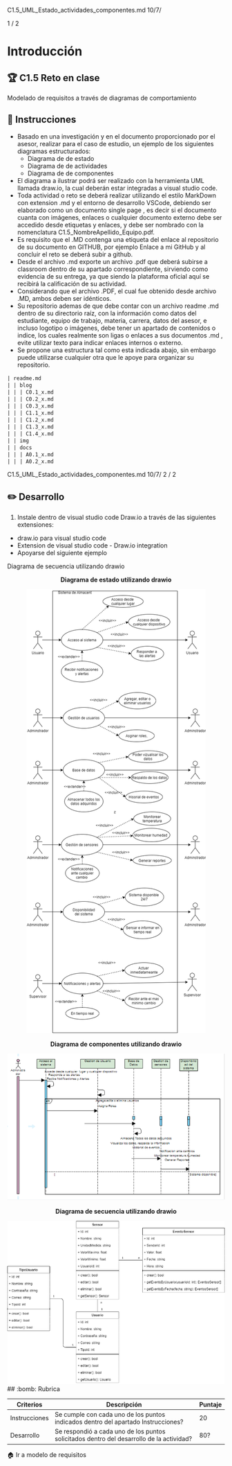 C1.5_UML_Estado_actividades_componentes.md 10/7/

1 / 2
# Introducción

## :trophy: C1.5 Reto en clase

Modelado de requisitos a través de diagramas de comportamiento
## :blue_book: Instrucciones

- Basado en una investigación y en el documento proporcionado por el asesor, realizar para el caso de
estudio, un ejemplo de los siguientes diagramas estructurados:
  - Diagrama de de estado
  - Diagrama de de actividades
  - Diagrama de de componentes
- El diagrama a ilustrar podrá ser realizado con la herramienta UML llamada draw.io, la cual deberán estar
integradas a visual studio code.
- Toda actividad o reto se deberá realizar utilizando el estilo MarkDown con extension .md y el entorno
de desarrollo VSCode, debiendo ser elaborado como un documento single page , es decir si el
documento cuanta con imágenes, enlaces o cualquier documento externo debe ser accedido desde
etiquetas y enlaces, y debe ser nombrado con la nomenclatura C1.5_NombreApellido_Equipo.pdf.
- Es requisito que el .MD contenga una etiqueta del enlace al repositorio de su documento en GITHUB,
por ejemplo Enlace a mi GitHub y al concluir el reto se deberá subir a github.
- Desde el archivo .md exporte un archivo .pdf que deberá subirse a classroom dentro de su apartado
correspondiente, sirviendo como evidencia de su entrega, ya que siendo la plataforma oficial aquí se
recibirá la calificación de su actividad.
- Considerando que el archivo .PDF, el cual fue obtenido desde archivo .MD, ambos deben ser idénticos.
- Su repositorio ademas de que debe contar con un archivo readme .md dentro de su directorio raíz, con
la información como datos del estudiante, equipo de trabajo, materia, carrera, datos del asesor, e
incluso logotipo o imágenes, debe tener un apartado de contenidos o indice, los cuales realmente son
ligas o enlaces a sus documentos .md , evite utilizar texto para indicar enlaces internos o externo.
- Se propone una estructura tal como esta indicada abajo, sin embargo puede utilizarse cualquier otra
que le apoye para organizar su repositorio.
```
| readme.md
| | blog
| | | C0.1_x.md
| | | C0.2_x.md
| | | C0.3_x.md
| | | C1.1_x.md
| | | C1.2_x.md
| | | C1.3_x.md
| | | C1.4_x.md
| | img
| | docs
| | | A0.1_x.md
| | | A0.2_x.md
```

C1.5_UML_Estado_actividades_componentes.md 10/7/
2 / 2
## :pencil2: Desarrollo

1. Instale dentro de visual studio code Draw.io a través de las siguientes extensiones:
- draw.io para visual studio code
- Extension de visual studio code - Draw.io integration
- Apoyarse del siguiente ejemplo

Diagrama de secuencia utilizando drawio


 <div align="center">
      <p> 
         <strong>Diagrama de 
       estado utilizando drawio</strong>
      </p>
     <img src="https://raw.githubusercontent.com/iztmool/Analisis-avanzado-software-2020/master/diagrama%20equipo%202.png">
   </div>

   <div align="center">
      <p> 
         <strong>Diagrama de componentes utilizando drawio</strong>
      </p>
      <img src="https://raw.githubusercontent.com/iztmool/Analisis-avanzado-software-2020/master/diagrama%20secuencia%20equipo.png">
   </div>

   <div align="center">
      <p> 
         <strong>Diagrama de secuencia utilizando drawio</strong>
      </p>
      <img src="https://raw.githubusercontent.com/iztmool/Analisis-avanzado-software-2020/master/diagrama%20equipo%203.png">
   </div>
## :bomb: Rubrica

|Criterios| Descripción| Puntaje|
|--|--|--|
|Instrucciones| Se cumple con cada uno de los puntos indicados dentro del apartado Instrucciones?|20|
|Desarrollo|Se respondió a cada uno de los puntos solicitados dentro del desarrollo de la actividad?| 80?|

:house: Ir a modelo de requisitos



